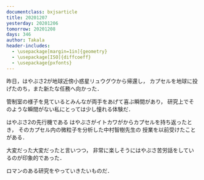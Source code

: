 ```yaml
---
documentclass: bxjsarticle
title: 20201207
yesterday: 20201206
tomorrow: 20201208
days: 346
author: Takala
header-includes:
  - \usepackage[margin=1in]{geometry}
  - \usepackage[ISO]{diffcoeff}
  - \usepackage{pxfonts}
---
```



昨日，はやぶさ2が地球近傍小惑星リュウグウから帰還し，
カプセルを地球に投げたのち，また新たな任務へ向かった．



管制室の様子を見ているとみんなが両手をあげて喜ぶ瞬間があり，
研究上でそのような瞬間がない私にとっては少し憧れる体験だ．



はやぶさ2の先行機である
はやぶさがイトカワがからカプセルを持ち返ったとき，
そのカプセル内の微粒子を分析した中村智樹先生の
授業を以前受けたことがある．



大変だった大変だったと言いつつ，
非常に楽しそうにはやぶさ苦労話をしているのが印象的であった．


ロマンのある研究をやっていきたいものだ．